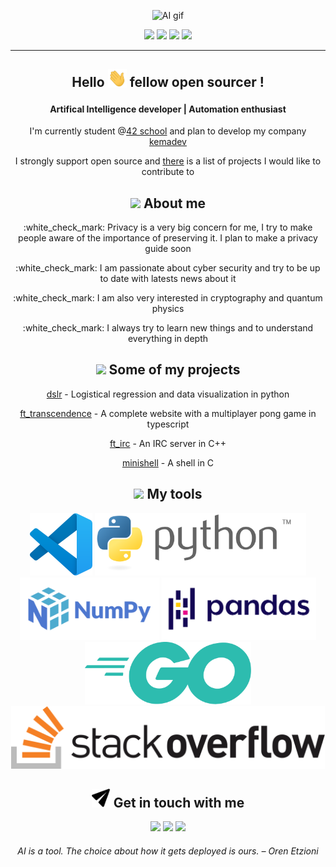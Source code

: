<p align=center>
<img src="https://github.com/kema-dev/kema-dev/blob/main/assets/ai.gif?raw=true" alt="AI gif">
</p>

<div align=center>
	<img src="https://img.shields.io/badge/Age-25-blue">
	<img src="https://img.shields.io/badge/Focus-AI%20%2F%20Automation%20%2F%20SysAdmin-brightgreen">
	<img src="https://img.shields.io/badge/Location-France-brightgreen">
	<img src="https://img.shields.io/badge/Languages-French%20%2F%20English-brightgreen">
</div>

***

<h2 align=center>
	<p>Hello <img src="https://github.com/kema-dev/kema-dev/blob/main/assets/hi.gif?raw=true" width="30px"> fellow open sourcer !</p>
</h2>
<h4 align=center>
	Artifical Intelligence developer | Automation enthusiast
</h4>

<p align=center>I'm currently student @<a href="https://42.fr/">42 school</a> and plan to develop my company <a href="https://github.com/kemadev">kemadev</a></p>
<p align=center>I strongly support open source and <a href="https://github.com/kema-dev/awesome-projects">there</a> is a list of projects I would like to contribute to</p>

<h2 align=center>
<img src="https://media.giphy.com/media/iY8CRBdQXODJSCERIr/giphy.gif" width="30px"> About me
</h2>

<div align=center>
<p>:white_check_mark: Privacy is a very big concern for me, I try to make people aware of the importance of preserving it. I plan to make a privacy guide soon<p>

<p>:white_check_mark: I am passionate about cyber security and try to be up to date with latests news about it</p>

<p>:white_check_mark: I am also very interested in cryptography and quantum physics</p>

<p>:white_check_mark: I always try to learn new things and to understand everything in depth</p>
</div>

<h2 align=center>
<img src="https://media.giphy.com/media/iY8CRBdQXODJSCERIr/giphy.gif" width="30px"> Some of my projects
</h2>

<div align=center>
<p><a align=center href="https://github.com/kema-dev/dslr">dslr</a> - Logistical regression and data visualization in python</p>
<p><a align=center href="https://github.com/kema-dev/ft_transcendence">ft_transcendence</a> - A complete website with a multiplayer pong game in typescript</p>
<p><a align=center href="https://github.com/kema-dev/ft_irc">ft_irc</a> - An IRC server in C++</p>
<p><a align=center href="https://github.com/kema-dev/minishell">minishell</a> - A shell in C</p>
</div>

<h2 align=center>
<img src="https://media.giphy.com/media/iY8CRBdQXODJSCERIr/giphy.gif" width="30px"> My tools
</h2>

<p align=center>
<a href="https://code.visualstudio.com/"><img height="100px" src="https://github.com/kema-dev/kema-dev/blob/main/assets/vscode_logo.svg?raw=true" alt ="VSCode"></a>
<a href="https://www.python.org/"><img height="100px" src="https://github.com/kema-dev/kema-dev/blob/main/assets/python-logo-generic.svg?raw=true" alt="python"></a>
<a href="https://numpy.org/"><img height="100px" src="https://github.com/kema-dev/kema-dev/blob/main/assets/numpy_logo_2020.svg?raw=true" alt="numpy"></a>
<a href="https://pandas.pydata.org/"><img height="100px" src="https://github.com/kema-dev/kema-dev/blob/main/assets/pandas_logo.png?raw=true" alt="pandas"></a>
<a href="https://go.dev/"><img height="100px" src="https://github.com/kema-dev/kema-dev/blob/main/assets/go_logo.svg?raw=true" alt="go"></a>
<a href="https://stackoverflow.com/"><img height="100px" src="https://raw.githubusercontent.com/kema-dev/kema-dev/4cb75b7f4a2bf088c1c259827ef5837504f3f7e6/assets/stackoverflow_logosvg.svg" alt="Stack Overflow"></a>
</p>

<h2 align=center>
<img src="https://raw.githubusercontent.com/kema-dev/kema-dev/main/assets/send.webp" width="30px"> Get in touch with me
</h2>

<p align=center>
<a href="https://kemadev.fr"><img src="https://img.shields.io/website?down_color=lightgrey&down_message=offline&up_color=blue&up_message=kemadev.fr&url=https%3A%2F%2Fkemadev.fr"></a>
<a href="mailto:contact@kemadev.fr" ><img src="https://img.shields.io/badge/mail-contact%40kemadev.fr-blue"></a>
<a href="https://www.linkedin.com/in/jeremy-jourdan-kemadev/"><img src="https://img.shields.io/badge/LinkedIn-J%C3%A9r%C3%A9my%20Jourdan-blue"></a>
</p>

<h6 align=center>
AI is a tool. The choice about how it gets deployed is ours. – Oren Etzioni
</h6>
